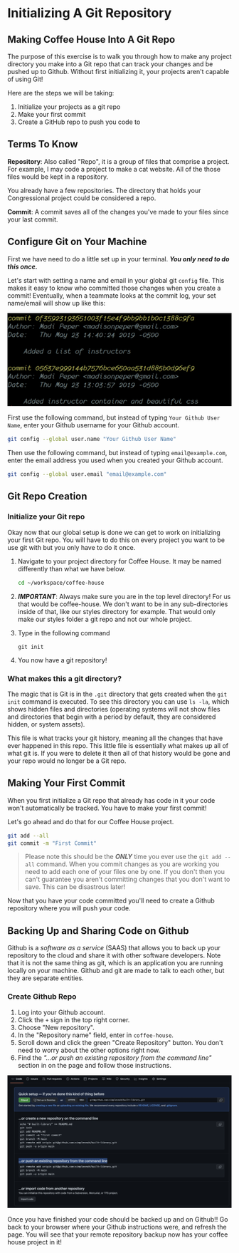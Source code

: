 # Initializing A Git Repository

## Making Coffee House Into A Git Repo

The purpose of this exercise is to walk you through how to make any project directory you make into a Git repo that can track your changes and be pushed up to Github. Without first initializing it, your projects aren't capable of using Git!

Here are the steps we will be taking:

1. Initialize your projects as a git repo
1. Make your first commit
1. Create a GitHub repo to push you code to

## Terms To Know

**Repository**: Also called "Repo", it is a group of files that comprise a project. For example, I may code a project to make a cat website. All of the those files would be kept in a repository.

You already have a few repositories. The directory that holds your Congressional project could be considered a repo.

**Commit**: A commit saves all of the changes you've made to your files since your last commit.

## Configure Git on Your Machine

First we have need to do a little set up in your terminal. **_You only need to do this once._**

Let's start with setting a name and email in your global git `config` file. This makes it easy to know who committed those changes when you create a commit! Eventually, when a teammate looks at the commit log, your set name/email will show up like this:

![username and email](../images/git-username-email.png)

First use the following command, but instead of typing `Your Github User Name`, enter your Github username for your Github account.

```sh
git config --global user.name "Your Github User Name"
```

Then use the following command, but instead of typing `email@example.com`, enter the email address you used when you created your Github account.

```sh
git config --global user.email "email@example.com"
```

## Git Repo Creation

### Initialize your Git repo

Okay now that our global setup is done we can get to work on initializing your first Git repo. You will have to do this on every project you want to be use git with but you only have to do it once.

1. Navigate to your project directory for Coffee House. It may be named differently than what we have below.
   ```sh
   cd ~/workspace/coffee-house
   ```
1. **_IMPORTANT_**: Always make sure you are in the top level directory! For us that would be coffee-house. We don't want to be in any sub-directories inside of that, like our styles directory for example. That would only make our styles folder a git repo and not our whole project.
1. Type in the following command

   ```
   git init
   ```

1. You now have a git repository!

### What makes this a git directory?

The magic that is Git is in the `.git` directory that gets created when the `git init` command is executed. To see this directory you can use `ls -la`, which shows hidden files and directories (operating systems will not show files and directories that begin with a period by default, they are considered hidden, or system assets).

This file is what tracks your git history, meaning all the changes that have ever happened in this repo. This little file is essentially what makes up all of what git is. If you were to delete it then all of that history would be gone and your repo would no longer be a Git repo.

## Making Your First Commit

When you first initialize a Git repo that already has code in it your code won't automatically be tracked. You have to make your first commit!

Let's go ahead and do that for our Coffee House project.

```sh
git add --all
git commit -m "First Commit"
```

> Please note this should be the **_ONLY_** time you ever use the `git add --all` command. When you commit changes as you are working you need to add each one of your files one by one. If you don't then you can't guarantee you aren't committing changes that you don't want to save. This can be disastrous later!

Now that you have your code committed you'll need to create a Github repository where you will push your code.

## Backing Up and Sharing Code on Github

Github is a _software as a service_ (SAAS) that allows you to back up your repository to the cloud and share it with other software developers. Note that it is not the same thing as git, which is an application you are running locally on your machine. Github and git are made to talk to each other, but they are separate entities.

### Create Github Repo

1. Log into your Github account.
1. Click the `+` sign in the top right corner.
1. Choose "New repository".
1. In the "Repository name" field, enter in `coffee-house`.
1. Scroll down and click the green "Create Repository" button. You don't need to worry about the other options right now.
1. Find the _"…or push an existing repository from the command line"_ section in on the page and follow those instructions.

![Github Repo Instructions](../images/github-create-repo.png)

Once you have finished your code should be backed up and on Github!! Go back to your browser where your Github instructions were, and refresh the page. You will see that your remote repository backup now has your coffee house project in it!

